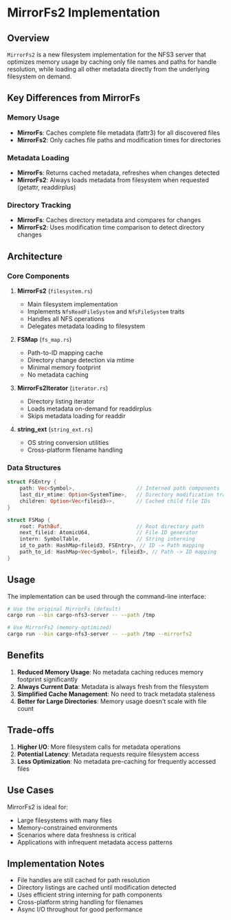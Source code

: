 # MirrorFs2 Implementation

## Overview

`MirrorFs2` is a new filesystem implementation for the NFS3 server that optimizes memory usage by caching only file names and paths for handle resolution, while loading all other metadata directly from the underlying filesystem on demand.

## Key Differences from MirrorFs

### Memory Usage
- **MirrorFs**: Caches complete file metadata (fattr3) for all discovered files
- **MirrorFs2**: Only caches file paths and modification times for directories

### Metadata Loading
- **MirrorFs**: Returns cached metadata, refreshes when changes detected
- **MirrorFs2**: Always loads metadata from filesystem when requested (getattr, readdirplus)

### Directory Tracking
- **MirrorFs**: Caches directory metadata and compares for changes
- **MirrorFs2**: Uses modification time comparison to detect directory changes

## Architecture

### Core Components

1. **MirrorFs2** (`filesystem.rs`)
   - Main filesystem implementation
   - Implements `NfsReadFileSystem` and `NfsFileSystem` traits
   - Handles all NFS operations
   - Delegates metadata loading to filesystem

2. **FSMap** (`fs_map.rs`)
   - Path-to-ID mapping cache
   - Directory change detection via mtime
   - Minimal memory footprint
   - No metadata caching

3. **MirrorFs2Iterator** (`iterator.rs`)
   - Directory listing iterator
   - Loads metadata on-demand for readdirplus
   - Skips metadata loading for readdir

4. **string_ext** (`string_ext.rs`)
   - OS string conversion utilities
   - Cross-platform filename handling

### Data Structures

```rust
struct FSEntry {
    path: Vec<Symbol>,                    // Interned path components
    last_dir_mtime: Option<SystemTime>,   // Directory modification tracking
    children: Option<Vec<fileid3>>,       // Cached child file IDs
}

struct FSMap {
    root: PathBuf,                        // Root directory path
    next_fileid: AtomicU64,               // File ID generator
    intern: SymbolTable,                  // String interning
    id_to_path: HashMap<fileid3, FSEntry>, // ID -> Path mapping
    path_to_id: HashMap<Vec<Symbol>, fileid3>, // Path -> ID mapping
}
```

## Usage

The implementation can be used through the command-line interface:

```bash
# Use the original MirrorFs (default)
cargo run --bin cargo-nfs3-server -- --path /tmp

# Use MirrorFs2 (memory-optimized)
cargo run --bin cargo-nfs3-server -- --path /tmp --mirrorfs2
```

## Benefits

1. **Reduced Memory Usage**: No metadata caching reduces memory footprint significantly
2. **Always Current Data**: Metadata is always fresh from the filesystem
3. **Simplified Cache Management**: No need to track metadata staleness
4. **Better for Large Directories**: Memory usage doesn't scale with file count

## Trade-offs

1. **Higher I/O**: More filesystem calls for metadata operations
2. **Potential Latency**: Metadata requests require filesystem access
3. **Less Optimization**: No metadata pre-caching for frequently accessed files

## Use Cases

MirrorFs2 is ideal for:
- Large filesystems with many files
- Memory-constrained environments
- Scenarios where data freshness is critical
- Applications with infrequent metadata access patterns

## Implementation Notes

- File handles are still cached for path resolution
- Directory listings are cached until modification detected
- Uses efficient string interning for path components
- Cross-platform string handling for filenames
- Async I/O throughout for good performance
